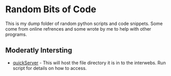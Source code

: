 Random Bits of Code
===================

This is my dump folder of random python scripts and code snippets.  Some come from online refrences and some wrote by me to help with other programs.  

Moderatly Intersting
--------------------
*	[quickServer](https://github.com/donaldbonner/random/tree/master/qServer) - This will host the file directory it is in to the interwebs.  Run script for details on how to access.